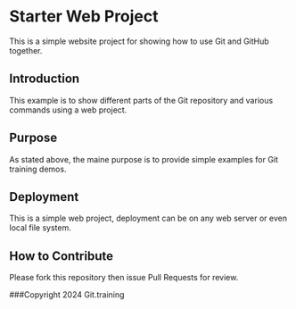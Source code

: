 # Starter Web Project

This is a simple website project for showing how to use Git and GitHub together.

## Introduction

This example is to show different parts of the Git repository and various commands using a web project.

## Purpose

As stated above, the maine purpose is to provide simple examples for Git training demos.

## Deployment

This is a simple web project, deployment can be on any web server or even local file system.

## How to Contribute

Please fork this repository then issue Pull Requests for review.

###Copyright
2024 Git.training